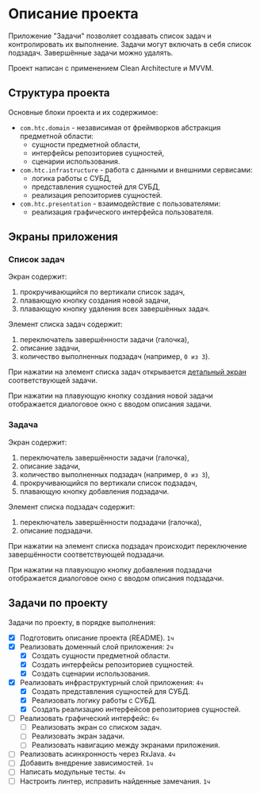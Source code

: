 # Описание проекта

Приложение "Задачи" позволяет создавать список задач и контролировать их выполнение. Задачи могут включать в себя список подзадач. Завершённые задачи можно удалять.

Проект написан с применением Clean Architecture и MVVM.

## Структура проекта

Основные блоки проекта и их содержимое:

- `com.htc.domain` - независимая от фреймворков абстракция предметной области:
  - сущности предметной области,
  - интерфейсы репозиториев сущностей,
  - сценарии использования.
- `com.htc.infrastructure` - работа с данными и внешними сервисами:
  - логика работы с СУБД,
  - представления сущностей для СУБД,
  - реализация репозиториев сущностей.
- `com.htc.presentation` - взаимодействие с пользователями:
  - реализация графического интерфейса пользователя.

## Экраны приложения

### Список задач

Экран содержит:
1. прокручивающийся по вертикали список задач,
2. плавающую кнопку создания новой задачи,
3. плавающую кнопку удаления всех завершённых задач.

Элемент списка задач содержит:
1. переключатель завершённости задачи (галочка),
2. описание задачи,
3. количество выполненных подзадач (например, `0 из 3`).

При нажатии на элемент списка задач открывается [детальный экран](#Задача) соответствующей задачи.

При нажатии на плавующую кнопку создания новой задачи отображается диалоговое окно с вводом описания задачи.

### Задача

Экран содержит:
1. переключатель завершённости задачи (галочка),
2. описание задачи,
3. количество выполненных подзадач (например, `0 из 3`),
4. прокручивающийся по вертикали список подзадач,
5. плавающую кнопку добавления подзадачи.

Элемент списка подзадач содержит:
1. переключатель завершённости подзадачи (галочка),
2. описание подзадачи.

При нажатии на элемент списка подзадач происходит переключение завершённости соответствующей подзадачи.

При нажатии на плавующую кнопку добавления подзадачи отображается диалоговое окно с вводом описания подзадачи.

## Задачи по проекту

Задачи по проекту, в порядке выполнения:

- [x] Подготовить описание проекта (README). `1ч`
- [x] Реализовать доменный слой приложения: `2ч`
  - [x] Создать сущности предметной области.
  - [x] Создать интерфейсы репозиториев сущностей.
  - [x] Создать сценарии использования.
- [x] Реализовать инфраструктурный слой приложения: `4ч`
  - [x] Создать представления сущностей для СУБД.
  - [x] Реализовать логику работы с СУБД.
  - [x] Создать реализацию интерфейсов репозиториев сущностей.
- [ ] Реализовать графический интерфейс: `6ч`
  - [ ] Реализовать экран со списком задач.
  - [ ] Реализовать экран задачи.
  - [ ] Реализовать навигацию между экранами приложения.
- [ ] Реализовать асинхронность через RxJava. `4ч`
- [ ] Добавить внедрение зависимостей. `1ч`
- [ ] Написать модульные тесты. `4ч`
- [ ] Настроить линтер, исправить найденные замечания. `1ч`
